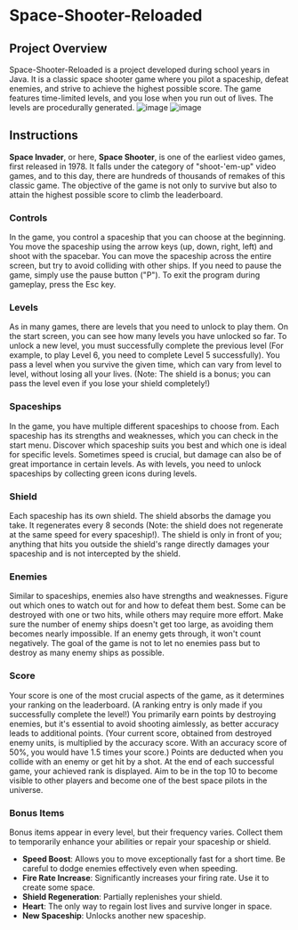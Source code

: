 # Space-Shooter-Reloaded

## Project Overview
Space-Shooter-Reloaded is a project developed during school years in Java. It is a classic space shooter game where you pilot a spaceship, defeat enemies, and strive to achieve the highest possible score. The game features time-limited levels, and you lose when you run out of lives. The levels are procedurally generated.
![image](https://github.com/TorbenStriegel/Space-Shooter-Reloaded/assets/29056807/a6e3218a-4e94-4fbf-bf1f-8371e3ae07bb)
![image](https://github.com/TorbenStriegel/Space-Shooter-Reloaded/assets/29056807/e7a195ed-dc12-4884-b84b-020b15cc14ce)


## Instructions
**Space Invader**, or here, **Space Shooter**, is one of the earliest video games, first released in 1978. It falls under the category of "shoot-'em-up" video games, and to this day, there are hundreds of thousands of remakes of this classic game. The objective of the game is not only to survive but also to attain the highest possible score to climb the leaderboard.

### Controls
In the game, you control a spaceship that you can choose at the beginning. You move the spaceship using the arrow keys (up, down, right, left) and shoot with the spacebar. You can move the spaceship across the entire screen, but try to avoid colliding with other ships. If you need to pause the game, simply use the pause button ("P"). To exit the program during gameplay, press the Esc key.

### Levels
As in many games, there are levels that you need to unlock to play them. On the start screen, you can see how many levels you have unlocked so far. To unlock a new level, you must successfully complete the previous level (For example, to play Level 6, you need to complete Level 5 successfully). You pass a level when you survive the given time, which can vary from level to level, without losing all your lives. (Note: The shield is a bonus; you can pass the level even if you lose your shield completely!)

### Spaceships
In the game, you have multiple different spaceships to choose from. Each spaceship has its strengths and weaknesses, which you can check in the start menu. Discover which spaceship suits you best and which one is ideal for specific levels. Sometimes speed is crucial, but damage can also be of great importance in certain levels. As with levels, you need to unlock spaceships by collecting green icons during levels.

### Shield
Each spaceship has its own shield. The shield absorbs the damage you take. It regenerates every 8 seconds (Note: the shield does not regenerate at the same speed for every spaceship!). The shield is only in front of you; anything that hits you outside the shield's range directly damages your spaceship and is not intercepted by the shield.

### Enemies
Similar to spaceships, enemies also have strengths and weaknesses. Figure out which ones to watch out for and how to defeat them best. Some can be destroyed with one or two hits, while others may require more effort. Make sure the number of enemy ships doesn't get too large, as avoiding them becomes nearly impossible. If an enemy gets through, it won't count negatively. The goal of the game is not to let no enemies pass but to destroy as many enemy ships as possible.

### Score
Your score is one of the most crucial aspects of the game, as it determines your ranking on the leaderboard. (A ranking entry is only made if you successfully complete the level!) You primarily earn points by destroying enemies, but it's essential to avoid shooting aimlessly, as better accuracy leads to additional points. (Your current score, obtained from destroyed enemy units, is multiplied by the accuracy score. With an accuracy score of 50%, you would have 1.5 times your score.) Points are deducted when you collide with an enemy or get hit by a shot. At the end of each successful game, your achieved rank is displayed. Aim to be in the top 10 to become visible to other players and become one of the best space pilots in the universe.

### Bonus Items
Bonus items appear in every level, but their frequency varies. Collect them to temporarily enhance your abilities or repair your spaceship or shield.

- **Speed Boost**: Allows you to move exceptionally fast for a short time. Be careful to dodge enemies effectively even when speeding.
- **Fire Rate Increase**: Significantly increases your firing rate. Use it to create some space.
- **Shield Regeneration**: Partially replenishes your shield.
- **Heart**: The only way to regain lost lives and survive longer in space.
- **New Spaceship**: Unlocks another new spaceship.
